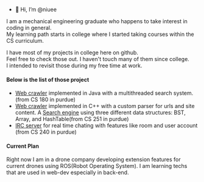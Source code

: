 - 👋 Hi, I’m @niuee

I am a mechanical engineering graduate who happens to take interest in coding in general.<br>
My learning path starts in college where I started taking courses within the CS curriculum. <br>

I have most of my projects in college here on github.<br>
Feel free to check those out. I haven't touch many of them since college. <br> 
I intended to revisit those during my free time at work.<br>

#### Below is the list of those project
- [Web crawler](https://github.com/niuee/simple-crawler2) implemented in Java with a multithreaded search system. (from CS 180 in purdue)
- [Web crawler](https://github.com/niuee/simple-crawler) implemented in C++ with a custom parser for urls and site content. 
A [Search engine](https://github.com/niuee/simple-searchengine) using three different data structures: BST, Array, and HashTable(from CS 251 in purdue)
- [IRC server](https://github.com/niuee/ircserver-practice) for real time chating with features like room and user account (from CS 240 in purdue)

#### Current Plan
Right now I am in a drone company developing extension features for current drones using ROS(Robot Operating System).
I am learning techs that are used in web-dev especially in back-end. 


<!---
niuee/niuee is a ✨ special ✨ repository because its `README.md` (this file) appears on your GitHub profile.
You can click the Preview link to take a look at your changes.
--->

